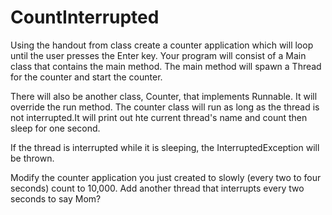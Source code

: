 # CountInterrupted
Using the handout from class create a counter application which will loop until the user presses the Enter key. Your program will consist of a Main class that contains the main method. The main method will spawn a Thread for the counter and start the counter.

There will also be another class, Counter, that implements Runnable. It will override the run method. The counter class will run as long as the thread is not interrupted.It will print out hte current thread's name and count then sleep for one second.

If the thread is interrupted while it is sleeping, the InterruptedException will be thrown.

Modify the counter application you just created to slowly (every two to four seconds) count to 10,000. Add another thread that interrupts every two seconds to say Mom?

